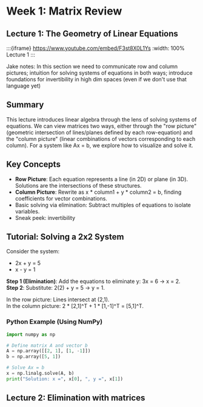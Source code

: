 # Week 1: Matrix Review

## Lecture 1: The Geometry of Linear Equations

:::{iframe} https://www.youtube.com/embed/F3st8X0L1Ys
:width: 100%
Lecture 1
:::

Jake notes: In this section we need to communicate row and column pictures; intuition for solving systems of equations in both ways; introduce foundations for invertibility in high dim spaces (even if we don't use that language yet)

## Summary
This lecture introduces linear algebra through the lens of solving systems of equations. We can view matrices two ways, either through the "row picture" (geometric intersection of lines/planes defined by each row-equation) and the "column picture" (linear combinations of vectors corresponding to each column). For a system like Ax = b, we explore how to visualize and solve it.

## Key Concepts
- **Row Picture**: Each equation represents a line (in 2D) or plane (in 3D). Solutions are the intersections of these structures.
- **Column Picture**: Rewrite as x * column1 + y * column2 = b, finding coefficients for vector combinations.
- Basic solving via elimination: Subtract multiples of equations to isolate variables.
- Sneak peek: invertibility

## Tutorial: Solving a 2x2 System
Consider the system:
- 2x + y = 5
- x - y = 1

**Step 1 (Elimination)**: Add the equations to eliminate y: 3x = 6 → x = 2.  
**Step 2**: Substitute: 2(2) + y = 5 → y = 1.  

In the row picture: Lines intersect at (2,1).  
In the column picture: 2 * [2,1]^T + 1 * [1,-1]^T = [5,1]^T.

### Python Example (Using NumPy)
```python
import numpy as np

# Define matrix A and vector b
A = np.array([[2, 1], [1, -1]])
b = np.array([5, 1])

# Solve Ax = b
x = np.linalg.solve(A, b)
print("Solution: x =", x[0], ", y =", x[1])
```

## Lecture 2: Elimination with matrices

